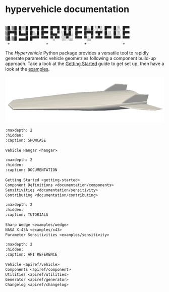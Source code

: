 # hypervehicle documentation

```

▒█░▒█ █░░█ █▀▀█ █▀▀ █▀▀█ ▀█░█▀ █▀▀ █░░█ ░▀░ █▀▀ █░░ █▀▀ 
▒█▀▀█ █▄▄█ █░░█ █▀▀ █▄▄▀ ░█▄█░ █▀▀ █▀▀█ ▀█▀ █░░ █░░ █▀▀ 
▒█░▒█ ▄▄▄█ █▀▀▀ ▀▀▀ ▀░▀▀ ░░▀░░ ▀▀▀ ▀░░▀ ▀▀▀ ▀▀▀ ▀▀▀ ▀▀▀ 
 ✈                ✈                ✈                ✈ 
```

The *Hypervehicle* Python package provides a versatile tool to 
rapidly generate parametric vehicle geometries following a 
component build-up approach. Take a look at the 
[Getting Started](getting-started) guide to get set up, 
then have a look at the [examples](examples/x43).


![X43](images/x43.gif)


```{toctree}
:maxdepth: 2
:hidden:
:caption: SHOWCASE

Vehicle Hangar <hangar>
```


```{toctree}
:maxdepth: 2
:hidden:
:caption: DOCUMENTATION

Getting Started <getting-started>
Component Definitions <documentation/components>
Sensitivities <documentation/sensitivity>
Contributing <documentation/contributing>
```


```{toctree}
:maxdepth: 2
:hidden:
:caption: TUTORIALS

Sharp Wedge <examples/wedge>
NASA X-43A <examples/x43>
Parameter Sensitivities <examples/sensitivity>
```



```{toctree}
:maxdepth: 2
:hidden:
:caption: API REFERENCE

Vehicle <apiref/vehicle>
Components <apiref/component>
Utilities <apiref/utilities>
Generator <apiref/generator>
Changelog <apiref/changelog>
```


